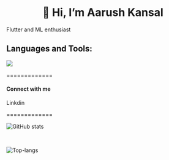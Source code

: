 
<h1 align="center">👋 Hi, I’m Aarush Kansal</h1>

Flutter and ML enthusiast

## Languages and Tools:

![](https://skills.thijs.gg/icons?i=html,css,js,react,nodejs,c,cpp,java,python,flutter,firebase,docker)

 =============

#### Connect with me

Linkdin

 =============

![GitHub stats](https://github-readme-stats.vercel.app/api?username=Aarush2k1&show_icons=true&theme=radical)

<br>

![Top-langs](https://github-readme-stats.vercel.app/api/top-langs/?username=Aarush2k1&layout=compact)

<!---
Aarush2k1/Aarush2k1 is a ✨ special ✨ repository because its `README.md` (this file) appears on your GitHub profile.
You can click the Preview link to take a look at your changes.
--->
